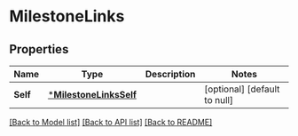 # MilestoneLinks

## Properties
Name | Type | Description | Notes
------------ | ------------- | ------------- | -------------
**Self** | [***MilestoneLinksSelf**](milestone_links_self.md) |  | [optional] [default to null]

[[Back to Model list]](../README.md#documentation-for-models) [[Back to API list]](../README.md#documentation-for-api-endpoints) [[Back to README]](../README.md)


